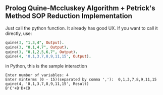 ## Prolog Quine-Mccluskey Algorithm + Petrick's Method SOP Reduction Implementation

Just call the python function. It already has good UX.
If you want to call it directly, use:
```prolog
quine(3, "1,3,4", Output).
quine(3, "0,1,4,7", Output).
quine(3, "0,1,2,5,6,7", Output).
quine(4, '0,1,3,7,8,9,11,15', Output).
```

in Python, this is the sample interaction
```
Enter number of variables: 4
Enter minterms (0 - 15)(separated by comma ','):  0,1,3,7,8,9,11,15
quine(4, '0,1,3,7,8,9,11,15', Result)
B'C'+B'D+CD
```
